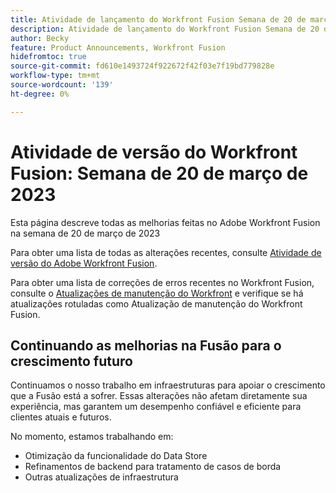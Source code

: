 ```yaml
---
title: Atividade de lançamento do Workfront Fusion Semana de 20 de março de 2023
description: Atividade de lançamento do Workfront Fusion Semana de 20 de março de 2023
author: Becky
feature: Product Announcements, Workfront Fusion
hidefromtoc: true
source-git-commit: fd610e1493724f922672f42f03e7f19bd779828e
workflow-type: tm+mt
source-wordcount: '139'
ht-degree: 0%

---
```


# Atividade de versão do Workfront Fusion: Semana de 20 de março de 2023

Esta página descreve todas as melhorias feitas no Adobe Workfront Fusion na semana de 20 de março de 2023

Para obter uma lista de todas as alterações recentes, consulte [Atividade de versão do Adobe Workfront Fusion](../../../product-announcements/product-releases/fusion-release-activity/fusion-release-activity.md).

Para obter uma lista de correções de erros recentes no Workfront Fusion, consulte o [Atualizações de manutenção do Workfront](https://experienceleague.adobe.com/docs/workfront-known-issues/releases/current-updates.html) e verifique se há atualizações rotuladas como Atualização de manutenção do Workfront Fusion.

## Continuando as melhorias na Fusão para o crescimento futuro

Continuamos o nosso trabalho em infraestruturas para apoiar o crescimento que a Fusão está a sofrer. Essas alterações não afetam diretamente sua experiência, mas garantem um desempenho confiável e eficiente para clientes atuais e futuros.

No momento, estamos trabalhando em:

* Otimização da funcionalidade do Data Store
* Refinamentos de backend para tratamento de casos de borda
* Outras atualizações de infraestrutura
